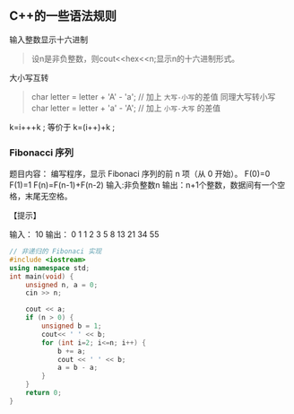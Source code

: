## C++的一些语法规则

输入整数显示十六进制
> 设n是非负整数，则cout<<hex<<n;显示n的十六进制形式。

大小写互转
> char letter = letter + 'A' - 'a';                            // 加上 `大写-小写`的差值
> 同理大写转小写  char letter = letter + 'a' - 'A'; // 加上 `小写-大写` 的差值


k=i+++k ; 等价于 k=(i++)+k ;

### Fibonacci 序列

题目内容：
编写程序，显示 Fibonaci 序列的前 n 项（从 0 开始）。
F(0)=0
F(1)=1
F(n)=F(n-1)+F(n-2)
输入:非负整数n
输出：n+1个整数，数据间有一个空格，末尾无空格。

【提示】

输入：
10
输出：
0 1 1 2 3 5 8 13 21 34 55

```cpp
// 非递归的 Fibonaci 实现
#include <iostream>
using namespace std;
int main(void) {
	unsigned n, a = 0;
	cin >> n;

	cout << a;
	if (n > 0) {
		unsigned b = 1;
		cout<< ' ' << b;
		for (int i=2; i<=n; i++) {
			b += a;
			cout << ' ' << b;
			a = b - a;
		}
	}
	return 0;
}
```
